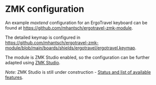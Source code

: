 # ZMK configuration

An example *maxtend* configuration for an ErgoTravel keyboard can be found at https://github.com/mhantsch/ergotravel-zmk-module.

The detailed keymap is configured in https://github.com/mhantsch/ergotravel-zmk-module/blob/main/boards/shields/ergotravel/ergotravel.keymap.

The module is ZMK Studio enabled, so the configuration can be further adapted using [ZMK Studio](https://zmk.studio/).

*Note:* ZMK Studio is still under construction - [Status and list of available features](https://zmk.dev/docs/features/studio).
